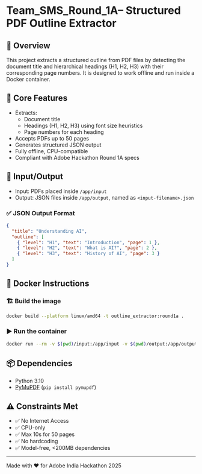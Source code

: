 # Team_SMS_Round_1A– Structured PDF Outline Extractor

## 🚀 Overview
This project extracts a structured outline from PDF files by detecting the document title and hierarchical headings (H1, H2, H3) with their corresponding page numbers. It is designed to work offline and run inside a Docker container.

## 🧠 Core Features
- Extracts:
  - Document title
  - Headings (H1, H2, H3) using font size heuristics
  - Page numbers for each heading
- Accepts PDFs up to 50 pages
- Generates structured JSON output
- Fully offline, CPU-compatible
- Compliant with Adobe Hackathon Round 1A specs

## 📂 Input/Output
- Input: PDFs placed inside `/app/input`
- Output: JSON files inside `/app/output`, named as `<input-filename>.json`

### ✅ JSON Output Format
```json
{
  "title": "Understanding AI",
  "outline": [
    { "level": "H1", "text": "Introduction", "page": 1 },
    { "level": "H2", "text": "What is AI?", "page": 2 },
    { "level": "H3", "text": "History of AI", "page": 3 }
  ]
}
```

## 🐳 Docker Instructions
### 🏗 Build the image
```bash
docker build --platform linux/amd64 -t outline_extractor:round1a .
```

### ▶ Run the container
```bash
docker run --rm -v $(pwd)/input:/app/input -v $(pwd)/output:/app/output --network none outline_extractor:round1a
```

## 📦 Dependencies
- Python 3.10
- [PyMuPDF](https://pymupdf.readthedocs.io/) (`pip install pymupdf`)


## ⚠️ Constraints Met
- ✅ No Internet Access
- ✅ CPU-only
- ✅ Max 10s for 50 pages
- ✅ No hardcoding
- ✅ Model-free, <200MB dependencies

---

Made with ❤️ for Adobe India Hackathon 2025
